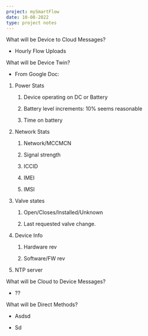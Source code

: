 ```yaml
---
project: mySmartFlow
date: 10-08-2022
type: project notes
---
```


What will be Device to Cloud Messages? 

-   Hourly Flow Uploads


What will be Device Twin? 

-   From Google Doc: 
    

1.  Power Stats 
	1.  Device operating on DC or Battery 
        
    2.  Battery level increments: 10% seems reasonable 
        
    3.  Time on battery 
        
2.  Network Stats 
    
    1.  Network/MCCMCN 
        
    2.  Signal strength 
        
    3.  ICCID 
        
    4.  IMEI 
        
    5.  IMSI 
        
3.  Valve states 
    
    1.  Open/Closes/Installed/Unknown 
        
    2.  Last requested valve change. 
        
4.  Device Info 
    
    1.  Hardware rev 
        
    2.  Software/FW rev 
        
5.  NTP server


What will be Cloud to Device Messages?
- ??


What will be Direct Methods? 

-   Asdsd 
    
-   Sd